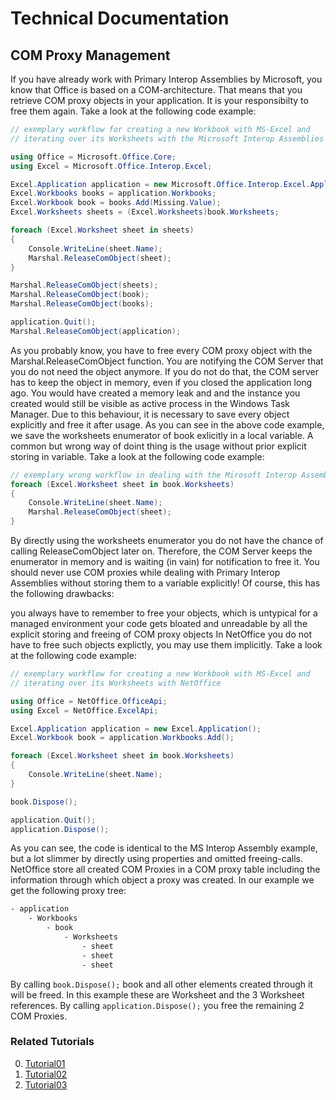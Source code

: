 # Technical Documentation

## COM Proxy Management

If you have already work with Primary Interop Assemblies by Microsoft, you know
that Office is based on a COM-architecture. That means that you retrieve COM
proxy objects in your application. It is your responsibilty to free them again.
Take a look at the following code example:

```csharp
// exemplary workflow for creating a new Workbook with MS-Excel and
// iterating over its Worksheets with the Microsoft Interop Assemblies

using Office = Microsoft.Office.Core;
using Excel = Microsoft.Office.Interop.Excel;

Excel.Application application = new Microsoft.Office.Interop.Excel.Application();
Excel.Workbooks books = application.Workbooks;
Excel.Workbook book = books.Add(Missing.Value);
Excel.Worksheets sheets = (Excel.Worksheets)book.Worksheets;

foreach (Excel.Worksheet sheet in sheets)
{
    Console.WriteLine(sheet.Name);
    Marshal.ReleaseComObject(sheet);
}

Marshal.ReleaseComObject(sheets);
Marshal.ReleaseComObject(book);
Marshal.ReleaseComObject(books);

application.Quit();
Marshal.ReleaseComObject(application);
```

As you probably know, you have to free every COM proxy object with the
Marshal.ReleaseComObject function. You are notifying the COM Server that you do
not need the object anymore. If you do not do that, the  COM server has to keep
the object in memory, even if you closed the application long ago. You would
have created a memory leak and and the instance you created would still be
visible as active process in the Windows Task Manager. Due to this behaviour, it
is necessary to save every object explicitly and free it after usage. As you can
see in the above code example, we save the worksheets enumerator of book
exlicitly in a local variable. A common but wrong way of doint thing is the
usage without prior explicit storing in variable. Take a look at the following
code example:

```csharp
// exemplary wrong workflow in dealing with the Mirosoft Interop Assemblies
foreach (Excel.Worksheet sheet in book.Worksheets)
{
    Console.WriteLine(sheet.Name);
    Marshal.ReleaseComObject(sheet);
}
```

By directly using the worksheets enumerator you do not have the chance of
calling ReleaseComObject later on. Therefore, the COM Server keeps the
enumerator in memory and is waiting (in vain) for notification to free it. You
should never use COM proxies while dealing with Primary Interop Assemblies
without storing them to a variable explicitly! Of course, this has the following
drawbacks:

you always have to remember to free your objects, which is untypical for a
managed environment your code gets bloated and unreadable by all the explicit
storing and freeing of COM proxy objects In NetOffice you do not have to free
such objects explictly, you may use them implicitly. Take a look at the
following code example:

```csharp
// exemplary workflow for creating a new Workbook with MS-Excel and
// iterating over its Worksheets with NetOffice

using Office = NetOffice.OfficeApi;
using Excel = NetOffice.ExcelApi;

Excel.Application application = new Excel.Application();
Excel.Workbook book = application.Workbooks.Add();

foreach (Excel.Worksheet sheet in book.Worksheets)
{
    Console.WriteLine(sheet.Name);
}

book.Dispose();

application.Quit();
application.Dispose();
```

As you can see, the code is identical to the MS Interop Assembly example, but a
lot slimmer by directly using properties and omitted freeing-calls. NetOffice
store all created COM Proxies in a COM proxy table including the information
through which object a proxy was created. In our example we get the following
proxy tree:

```txt
- application
    - Workbooks
        - book
            - Worksheets
                - sheet
                - sheet
                - sheet
```

By calling `book.Dispose();` book and all other elements created through it will
be freed. In this example these are Worksheet and the 3 Worksheet references. By
calling  `application.Dispose();` you free the remaining 2 COM Proxies.

### Related Tutorials

0. [Tutorial01](xref:tutorial01_csharp)
0. [Tutorial02](xref:tutorial02_csharp)
0. [Tutorial03](xref:tutorial03_csharp)
